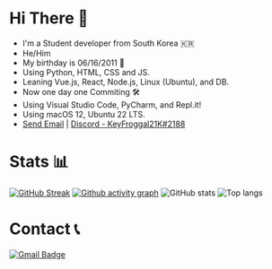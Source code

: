 # Hi There 👋
- I'm a Student developer from South Korea 🇰🇷
- He/Him
- My birthday is 06/16/2011 🎂
- Using Python, HTML, CSS and JS.
- Leaning Vue.js, React, Node.js, Linux (Ubuntu), and DB.
- Now one day one Commiting 🛠
- Using Visual Studio Code, PyCharm, and Repl.it!
- Using macOS 12, Ubuntu 22 LTS.
- [Send Email](mailto:ks_21k@naver.com) | [Discord - KeyFroggal21K#2188](https://discord.com/users/906351533426356226)

# Stats 📊
[![GitHub Streak](https://github-readme-streak-stats.herokuapp.com/?user=froggal&theme=dark)](https://git.io/streak-stats)
[![Github activity graph](https://activity-graph.herokuapp.com/graph?username=froggal&theme=react-dark)](https://github.com/ashutosh00710/github-readme-activity-graph)
![GitHub stats](https://github-readme-stats.vercel.app/api?username=froggal&count_private=true&show_icons=true&bg_color=111111&hide_border=true&text_color=ffffff)
![Top langs](https://github-readme-stats.vercel.app/api/top-langs/?username=froggal&langs_count=8&show_icons=true&count_private=true&bg_color=111111&hide_border=true&text_color=ffffff)

# Contact 📞
[![Gmail Badge](https://img.shields.io/badge/-ks_21k@naver.com-0EB493?style=flat-square&logo=Gmail&logoColor=white&link=mailto:ks_21k@naver.com)](mailto:ks_21k@naver.com)
